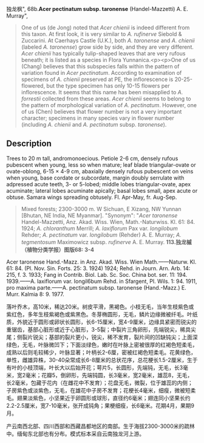 独龙枫",
68b.**Acer pectinatum subsp. taronense** (Handel-Mazzetti) A. E. Murray",

> One of us (de Jong) noted that *Acer chienii* is indeed different from this taxon. At first look, it is very similar to *A. rufinerve* Siebold &amp; Zuccarini. At Caerhays Castle (U.K.), both *A. taronense* and *A. chienii* (labeled *A. taronense*) grow side by side, and they are very different. *Acer chienii* has typically tulip-shaped leaves that are very rufous beneath; it is listed as a species in Flora Yunnanica.&lt;p&gt;&lt;p&gt;One of us (Chang) believes that this subspecies falls within the pattern of variation found in *Acer pectinatum*. According to examination of specimens of *A. chienii* preserved at PE, the inflorescence is 20-25-flowered, but the type specimen has only 10-15 flowers per inflorescence. It seems that this name has been misapplied to *A. forrestii* collected from these areas. *Acer chienii* seems to belong to the pattern of morphological variation of *A. pectinatum*. However, one of us (Chen) believes that flower number is not a very important character; specimens in many species vary in flower number (including *A. chienii* and *A. pectinatum* subsp. *taronense*).

## Description
Trees to 20 m tall, andromonoecious. Petiole 2-6 cm, densely rufous pubescent when young, less so when mature; leaf blade triangular-ovate or ovate-oblong, 6-15 × 4-9 cm, abaxially densely rufous pubescent on veins when young, base cordate or subcordate, margin doubly serrulate with adpressed acute teeth, 3- or 5-lobed; middle lobes triangular-ovate, apex acuminate; lateral lobes acuminate apically; basal lobes small, apex acute or obtuse. Samara wings spreading obtusely. Fl. Apr-May, fr. Aug-Sep.

> Mixed forests; 2300-3000 m. W Sichuan, E Xizang, NW Yunnan [Bhutan, NE India, NE Myanmar].
  "Synonym": "*Acer taronense* Handel-Mazzetti, Anz. Akad. Wiss. Wien, Math.-Naturwiss. Kl. 61: 84. 1924; *A. chloranthum* Merrill; *A. laxiflorum* Pax var. *longilobum* Rehder; *A. pectinatum* var. *longilobum* (Rehder) A. E. Murray; *A. tegmentosum* Maximowicz subsp. *rufinerve* A. E. Murray.
**113.独龙槭（植物分类学报）图版68: 3-4**

Acer taronense Hand.-Mazz. in Anz. Akad. Wiss. Wien Math.——Naturw. Kl. 61: 84. (Pl. Nov. Sin. Forts. 25: 3. 1924) 1924; Rehd. in Journ. Arn. Arb. 14: 215, f. 3. 1933; Fang in Contrib. Biol. Lab. Sc. Soc. China bot. ser. 11: 194. 1939.——A. laxiflorum var. Iongil6bum Rehd. in Sfargent, Pl. Wils. 1: 94. 1911, pro maxima parte.——A. pectinatum subsp. taronense (Hand.-Mazz.) E. Murr. Kalmia 8: 9. 1977.

落叶乔木，高10米，稀达20米。树皮平滑，黑褐色。小枝无毛，当年生枝紫色或紫红色，多年生枝紫褐色或紫黑色。冬芽椭圆形，无毛，鳞片边缘微被纤毛。叶纸质，外貌近于圆形或卵状长圆形，长6-15厘米，宽4-9厘米，边缘具紧密而锐尖的重锯齿，基部心脏形或近于心脏形，3-5裂；中裂片三角卵形，先端锐尖，稀具尖尾；侧裂片锐尖；基部的裂片更小，锐尖，稀不发育，裂片间的凹缺钝尖；上面深绿色，无毛，叶脉微凹下；下面淡绿色，嫩时在叶脉上密被很厚的红褐色短柔毛，成熟以后则毛较稀少，叶脉显著；叶柄长2-6厘，密被红褐色短柔毛。花黄绿色，单性，雌雄异株，30-40朵常成长6-8厘米的总状花序，总花梗长1.5-2厘米，生于有叶的小枝顶端，叶长大以后始开花；萼片5，长圆形，先端钝，无毛，长3毫米，宽2毫米；花瓣5，倒卵形，先端钝圆，长3毫米，宽2毫米，雄蕊8，无毛，长2毫米，包藏于花内（在雌花中不发育）；花盘无毛，微裂，位于雄蕊的内侧；子房紫色或淡紫色，无毛，在雄花中子房不发育；花梗长4毫米，细瘦，微被短柔毛。翅果淡紫色，小坚果近于卵圆形或球形，直径约6毫米；翅连同小坚果长约2.2-2.5厘米，宽7-10毫米，张开成钝角；果梗细瘦，长6毫米。花期4月，果期9月。

产云南西北部、四川西部和西藏昌都地区的南部。生于海拔2300-3000米的疏林中。缅甸东北部也有分布。模式标本采自云南独龙河上游。
